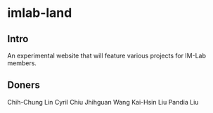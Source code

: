 imlab-land
==========

## Intro ##
An experimental website that will feature various projects for IM-Lab members.

## Doners ##
Chih-Chung Lin
Cyril Chiu
Jhihguan Wang
Kai-Hsin Liu
Pandia Liu

